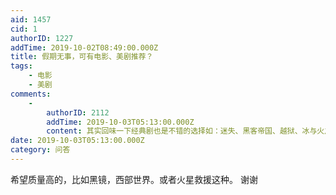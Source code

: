 ```yaml
---
aid: 1457
cid: 1
authorID: 1227
addTime: 2019-10-02T08:49:00.000Z
title: 假期无事，可有电影、美剧推荐？
tags:
    - 电影
    - 美剧
comments:
    -
        authorID: 2112
        addTime: 2019-10-03T05:13:00.000Z
        content: 其实回味一下经典剧也是不错的选择如：迷失、黑客帝国、越狱、冰与火之歌、硅谷。。。应该够你看整个国庆了。
date: 2019-10-03T05:13:00.000Z
category: 问答
---
```


希望质量高的，比如黑镜，西部世界。或者火星救援这种。 谢谢
